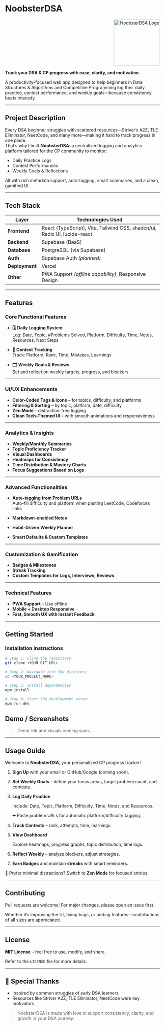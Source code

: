 # NoobsterDSA

<p align="right">
  <img src="https://github.com/user-attachments/assets/e00834ab-7707-4620-b9c2-0fe9b8ff16d2" alt="NoobsterDSA Logo" width="150" />
</p>

**Track your DSA & CP progress with ease, clarity, and motivation.**  

A productivity-focused web app designed to help beginners in Data Structures & Algorithms and Competitive Programming log their daily practice, contest performance, and weekly goals—because consistency beats intensity.


---

## Project Description

Every DSA beginner struggles with scattered resources—Striver’s A2Z, TLE Eliminator, NeetCode, and many more—making it hard to track progress in one place.  
That’s why I built **NoobsterDSA**: a centralized logging and analytics platform tailored for the CP community to monitor:

- Daily Practice Logs
- Contest Performances
- Weekly Goals & Reflections

All with rich metadata support, auto-tagging, smart summaries, and a clean, gamified UI.

---

## Tech Stack

| Layer        | Technologies Used                                                                 |
|--------------|------------------------------------------------------------------------------------|
| **Frontend** | React (TypeScript), Vite, Tailwind CSS, shadcn/ui, Radix UI, lucide-react         |
| **Backend**  | Supabase (BaaS)                                                                   |
| **Database** | PostgreSQL (via Supabase)                                                         |
| **Auth**     | Supabase Auth *(planned)*                                                         |
| **Deployment** | Vercel                                                                         |
| **Other**    | PWA Support *(offline capability)*, Responsive Design                             |

---

## Features

### Core Functional Features

- **🗓️ Daily Logging System**  
  Log: Date, Topic, #Problems Solved, Platform, Difficulty, Time, Notes, Resources, Next Steps

- **🏁 Contest Tracking**  
  Track: Platform, Rank, Time, Mistakes, Learnings

- **🗂️ Weekly Goals & Reviews**  
  Set and reflect on weekly targets, progress, and blockers

---

### UI/UX Enhancements

- **Color-Coded Tags & Icons** – for topics, difficulty, and platforms  
- **Filtering & Sorting** – by topic, platform, date, difficulty  
- **Zen Mode** – distraction-free logging  
- **Clean Tech-Themed UI** – with smooth animations and responsiveness

---

### Analytics & Insights

- **Weekly/Monthly Summaries**  
- **Topic Proficiency Tracker**  
- **Visual Dashboards**  
- **Heatmaps for Consistency**  
- **Time Distribution & Mastery Charts**  
- **Focus Suggestions Based on Logs**

---

### Advanced Functionalities

- **Auto-tagging from Problem URLs**  
  Auto-fill difficulty and platform when pasting LeetCode, Codeforces links

- **Markdown-enabled Notes**  
- **Habit-Driven Weekly Planner**  
- **Smart Defaults & Custom Templates**

---

### Customization & Gamification

- **Badges & Milestones**  
- **Streak Tracking**  
- **Custom Templates for Logs, Interviews, Reviews**

---

### Technical Features

- **PWA Support** – Use offline  
- **Mobile + Desktop Responsive**  
- **Fast, Smooth UX with Instant Feedback**

---

## Getting Started

### Installation Instructions

```bash
# Step 1: Clone the repository
git clone <YOUR_GIT_URL>

# Step 2: Navigate into the directory
cd <YOUR_PROJECT_NAME>

# Step 3: Install dependencies
npm install

# Step 4: Start the development server
npm run dev
```

## Demo / Screenshots

> Demo link and visuals coming soon...
> 

---

## Usage Guide

Welcome to **NoobsterDSA**, your personalized CP progress tracker!

1. **Sign Up** with your email or GitHub/Google (coming soon).
2. **Set Weekly Goals** – define your focus areas, target problem count, and contests.
3. **Log Daily Practice**
    
    Include: Date, Topic, Platform, Difficulty, Time, Notes, and Resources.
    
    ➕ Paste problem URLs for automatic platform/difficulty tagging.
    
4. **Track Contests** – rank, attempts, time, learnings.
5. **View Dashboard**
    
    Explore heatmaps, progress graphs, topic distribution, time logs.
    
6. **Reflect Weekly** – analyze blockers, adjust strategies.
7. **Earn Badges** and maintain **streaks** with smart reminders.

📴 Prefer minimal distractions? Switch to **Zen Mode** for focused entries.

---

## Contributing

Pull requests are welcome! For major changes, please open an issue first.

Whether it’s improving the UI, fixing bugs, or adding features—contributions of all sizes are appreciated.

---

## License

**MIT License** – feel free to use, modify, and share.

Refer to the `LICENSE` file for more details.

---

## 🙌 Special Thanks

- Inspired by common struggles of early DSA learners
- Resources like Striver A2Z, TLE Eliminator, NeetCode were key motivators

> NoobsterDSA is made with love to support consistency, clarity, and growth in your DSA journey.
